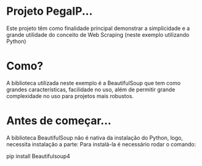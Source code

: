 # Projeto PegaIP...
Este projeto têm como finalidade principal demonstrar a simplicidade e a grande utilidade do conceito de Web Scraping (neste exemplo utilizando Python)

# Como?
A biblioteca utilizada neste exemplo é a BeautifulSoup que tem como grandes características, facilidade no uso, além de permitir grande complexidade no uso para projetos mais robustos.

# Antes de começar...
A biblioteca BeautifulSoup não é nativa da instalação do Python, logo, necessita instalação a parte:
Para instalá-la é necessário rodar o comando: 

pip install Beautifulsoup4
